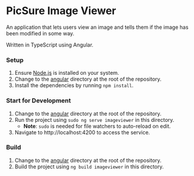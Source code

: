 # PicSure Image Viewer

An application that lets users view an image and tells them if the image has been modified in some way.

Written in TypeScript using Angular.

### Setup

1. Ensure [Node.js](https://nodejs.org) is installed on your system.
2. Change to the [angular](../../../angular) directory at the root of the repository.
3. Install the dependencies by running `npm install`.

### Start for Development

1. Change to the [angular](../../../angular) directory at the root of the repository.
2. Run the project using `sudo ng serve imageviewer` in this directory.
   - **Note**: `sudo` is needed for file watchers to auto-reload on edit.
3. Navigate to http://localhost:4200 to access the service.

### Build

1. Change to the [angular](../../../angular) directory at the root of the repository.
2. Build the project using `ng build imageviewer` in this directory.
